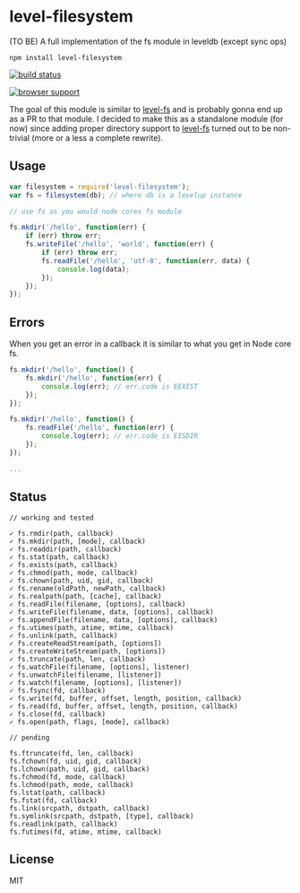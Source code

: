 # level-filesystem

(TO BE) A full implementation of the fs module in leveldb (except sync ops)

	npm install level-filesystem

[![build status](https://secure.travis-ci.org/mafintosh/level-filesystem.png)](http://travis-ci.org/mafintosh/level-filesystem)

[![browser support](https://ci.testling.com/mafintosh/level-filesystem.png)
](https://ci.testling.com/mafintosh/level-filesystem)

The goal of this module is similar to [level-fs](https://github.com/juliangruber/level-fs) and is probably gonna end up as a PR to that module.
I decided to make this as a standalone module (for now) since adding proper directory support to [level-fs](https://github.com/juliangruber/level-fs)
turned out to be non-trivial (more or a less a complete rewrite).

## Usage

``` js
var filesystem = require('level-filesystem');
var fs = filesystem(db); // where db is a levelup instance

// use fs as you would node cores fs module

fs.mkdir('/hello', function(err) {
	if (err) throw err;
	fs.writeFile('/hello', 'world', function(err) {
		if (err) throw err;
		fs.readFile('/hello', 'utf-8', function(err, data) {
			console.log(data);
		});
	});
});
```

## Errors

When you get an error in a callback it is similar to what you get in Node core fs.

``` js
fs.mkdir('/hello', function() {
	fs.mkdir('/hello', function(err) {
		console.log(err); // err.code is EEXIST
	});
});

fs.mkdir('/hello', function() {
	fs.readFile('/hello', function(err) {
		console.log(err); // err.code is EISDIR
	});
});

...
```

## Status

```
// working and tested

✓ fs.rmdir(path, callback)
✓ fs.mkdir(path, [mode], callback)
✓ fs.readdir(path, callback)
✓ fs.stat(path, callback)
✓ fs.exists(path, callback)
✓ fs.chmod(path, mode, callback)
✓ fs.chown(path, uid, gid, callback)
✓ fs.rename(oldPath, newPath, callback)
✓ fs.realpath(path, [cache], callback)
✓ fs.readFile(filename, [options], callback)
✓ fs.writeFile(filename, data, [options], callback)
✓ fs.appendFile(filename, data, [options], callback)
✓ fs.utimes(path, atime, mtime, callback)
✓ fs.unlink(path, callback)
✓ fs.createReadStream(path, [options])
✓ fs.createWriteStream(path, [options])
✓ fs.truncate(path, len, callback)
✓ fs.watchFile(filename, [options], listener)
✓ fs.unwatchFile(filename, [listener])
✓ fs.watch(filename, [options], [listener])
✓ fs.fsync(fd, callback)
✓ fs.write(fd, buffer, offset, length, position, callback)
✓ fs.read(fd, buffer, offset, length, position, callback)
✓ fs.close(fd, callback)
✓ fs.open(path, flags, [mode], callback)

// pending

fs.ftruncate(fd, len, callback)
fs.fchown(fd, uid, gid, callback)
fs.lchown(path, uid, gid, callback)
fs.fchmod(fd, mode, callback)
fs.lchmod(path, mode, callback)
fs.lstat(path, callback)
fs.fstat(fd, callback)
fs.link(srcpath, dstpath, callback)
fs.symlink(srcpath, dstpath, [type], callback)
fs.readlink(path, callback)
fs.futimes(fd, atime, mtime, callback)
```

## License

MIT
